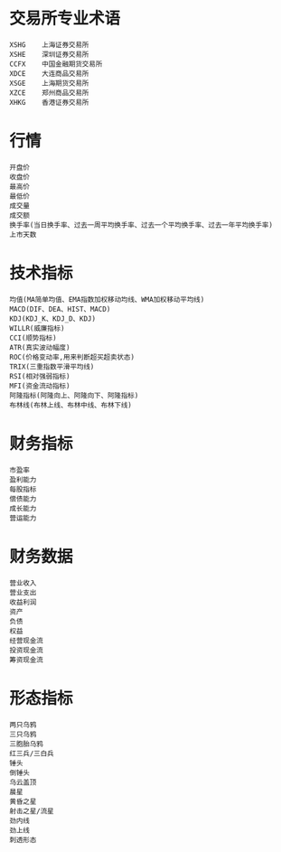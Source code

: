 # 交易所专业术语
    XSHG    上海证券交易所
    XSHE    深圳证券交易所
    CCFX    中国金融期货交易所
    XDCE    大连商品交易所
    XSGE    上海期货交易所
    XZCE    郑州商品交易所
    XHKG    香港证券交易所
# 行情
    开盘价
    收盘价
    最高价
    最低价
    成交量
    成交额
    换手率(当日换手率、过去一周平均换手率、过去一个平均换手率、过去一年平均换手率)
    上市天数
# 技术指标
    均值(MA简单均值、EMA指数加权移动均线、WMA加权移动平均线)
    MACD(DIF、DEA、HIST、MACD)
    KDJ(KDJ_K、KDJ_D、KDJ)
    WILLR(威廉指标)
    CCI(顺势指标)
    ATR(真实波动幅度)
    ROC(价格变动率,用来判断超买超卖状态)
    TRIX(三重指数平滑平均线)
    RSI(相对强弱指标)
    MFI(资金流动指标)
    阿隆指标(阿隆向上、阿隆向下、阿隆指标)
    布林线(布林上线、布林中线、布林下线)
# 财务指标
    市盈率
    盈利能力
    每股指标
    偿债能力
    成长能力
    营运能力
# 财务数据
    营业收入
    营业支出
    收益利润
    资产
    负债
    权益
    经营现金流
    投资现金流
    筹资现金流
# 形态指标
    两只乌鸦
    三只乌鸦
    三胞胎乌鸦
    红三兵/三白兵
    锤头
    倒锤头
    乌云盖顶
    晨星
    黄昏之星
    射击之星/流星
    劲内线
    劲上线
    刺透形态
